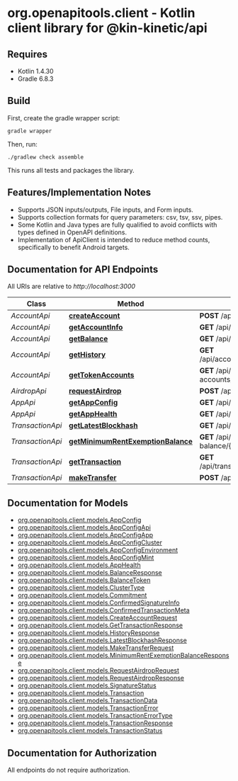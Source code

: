 # org.openapitools.client - Kotlin client library for @kin-kinetic/api

## Requires

* Kotlin 1.4.30
* Gradle 6.8.3

## Build

First, create the gradle wrapper script:

```
gradle wrapper
```

Then, run:

```
./gradlew check assemble
```

This runs all tests and packages the library.

## Features/Implementation Notes

* Supports JSON inputs/outputs, File inputs, and Form inputs.
* Supports collection formats for query parameters: csv, tsv, ssv, pipes.
* Some Kotlin and Java types are fully qualified to avoid conflicts with types defined in OpenAPI definitions.
* Implementation of ApiClient is intended to reduce method counts, specifically to benefit Android targets.

<a name="documentation-for-api-endpoints"></a>
## Documentation for API Endpoints

All URIs are relative to *http://localhost:3000*

Class | Method | HTTP request | Description
------------ | ------------- | ------------- | -------------
*AccountApi* | [**createAccount**](docs/AccountApi.md#createaccount) | **POST** /api/account/create | 
*AccountApi* | [**getAccountInfo**](docs/AccountApi.md#getaccountinfo) | **GET** /api/account/info/{environment}/{index}/{accountId} | 
*AccountApi* | [**getBalance**](docs/AccountApi.md#getbalance) | **GET** /api/account/balance/{environment}/{index}/{accountId} | 
*AccountApi* | [**getHistory**](docs/AccountApi.md#gethistory) | **GET** /api/account/history/{environment}/{index}/{accountId}/{mint} | 
*AccountApi* | [**getTokenAccounts**](docs/AccountApi.md#gettokenaccounts) | **GET** /api/account/token-accounts/{environment}/{index}/{accountId}/{mint} | 
*AirdropApi* | [**requestAirdrop**](docs/AirdropApi.md#requestairdrop) | **POST** /api/airdrop | 
*AppApi* | [**getAppConfig**](docs/AppApi.md#getappconfig) | **GET** /api/app/{environment}/{index}/config | 
*AppApi* | [**getAppHealth**](docs/AppApi.md#getapphealth) | **GET** /api/app/{environment}/{index}/health | 
*TransactionApi* | [**getLatestBlockhash**](docs/TransactionApi.md#getlatestblockhash) | **GET** /api/transaction/latest-blockhash/{environment}/{index} | 
*TransactionApi* | [**getMinimumRentExemptionBalance**](docs/TransactionApi.md#getminimumrentexemptionbalance) | **GET** /api/transaction/minimum-rent-exemption-balance/{environment}/{index} | 
*TransactionApi* | [**getTransaction**](docs/TransactionApi.md#gettransaction) | **GET** /api/transaction/transaction/{environment}/{index}/{signature} | 
*TransactionApi* | [**makeTransfer**](docs/TransactionApi.md#maketransfer) | **POST** /api/transaction/make-transfer | 


<a name="documentation-for-models"></a>
## Documentation for Models

 - [org.openapitools.client.models.AppConfig](docs/AppConfig.md)
 - [org.openapitools.client.models.AppConfigApi](docs/AppConfigApi.md)
 - [org.openapitools.client.models.AppConfigApp](docs/AppConfigApp.md)
 - [org.openapitools.client.models.AppConfigCluster](docs/AppConfigCluster.md)
 - [org.openapitools.client.models.AppConfigEnvironment](docs/AppConfigEnvironment.md)
 - [org.openapitools.client.models.AppConfigMint](docs/AppConfigMint.md)
 - [org.openapitools.client.models.AppHealth](docs/AppHealth.md)
 - [org.openapitools.client.models.BalanceResponse](docs/BalanceResponse.md)
 - [org.openapitools.client.models.BalanceToken](docs/BalanceToken.md)
 - [org.openapitools.client.models.ClusterType](docs/ClusterType.md)
 - [org.openapitools.client.models.Commitment](docs/Commitment.md)
 - [org.openapitools.client.models.ConfirmedSignatureInfo](docs/ConfirmedSignatureInfo.md)
 - [org.openapitools.client.models.ConfirmedTransactionMeta](docs/ConfirmedTransactionMeta.md)
 - [org.openapitools.client.models.CreateAccountRequest](docs/CreateAccountRequest.md)
 - [org.openapitools.client.models.GetTransactionResponse](docs/GetTransactionResponse.md)
 - [org.openapitools.client.models.HistoryResponse](docs/HistoryResponse.md)
 - [org.openapitools.client.models.LatestBlockhashResponse](docs/LatestBlockhashResponse.md)
 - [org.openapitools.client.models.MakeTransferRequest](docs/MakeTransferRequest.md)
 - [org.openapitools.client.models.MinimumRentExemptionBalanceResponse](docs/MinimumRentExemptionBalanceResponse.md)
 - [org.openapitools.client.models.RequestAirdropRequest](docs/RequestAirdropRequest.md)
 - [org.openapitools.client.models.RequestAirdropResponse](docs/RequestAirdropResponse.md)
 - [org.openapitools.client.models.SignatureStatus](docs/SignatureStatus.md)
 - [org.openapitools.client.models.Transaction](docs/Transaction.md)
 - [org.openapitools.client.models.TransactionData](docs/TransactionData.md)
 - [org.openapitools.client.models.TransactionError](docs/TransactionError.md)
 - [org.openapitools.client.models.TransactionErrorType](docs/TransactionErrorType.md)
 - [org.openapitools.client.models.TransactionResponse](docs/TransactionResponse.md)
 - [org.openapitools.client.models.TransactionStatus](docs/TransactionStatus.md)


<a name="documentation-for-authorization"></a>
## Documentation for Authorization

All endpoints do not require authorization.
